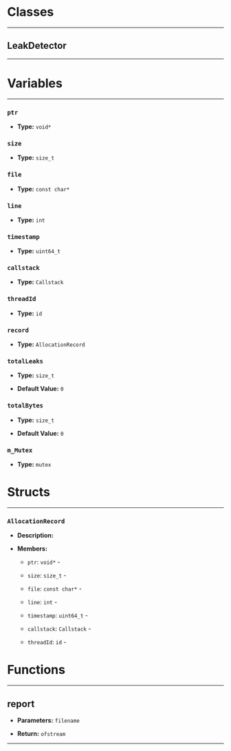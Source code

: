 # Classes
---

## LeakDetector
---




# Variables
---

### `ptr`

- **Type:** `void*`



### `size`

- **Type:** `size_t`



### `file`

- **Type:** `const char*`



### `line`

- **Type:** `int`



### `timestamp`

- **Type:** `uint64_t`



### `callstack`

- **Type:** `Callstack`



### `threadId`

- **Type:** `id`



### `record`

- **Type:** `AllocationRecord`



### `totalLeaks`

- **Type:** `size_t`

- **Default Value:** `0`



### `totalBytes`

- **Type:** `size_t`

- **Default Value:** `0`



### `m_Mutex`

- **Type:** `mutex`




# Structs
---

### `AllocationRecord`

- **Description:** 

- **Members:**

  - `ptr`: `void*` - 

  - `size`: `size_t` - 

  - `file`: `const char*` - 

  - `line`: `int` - 

  - `timestamp`: `uint64_t` - 

  - `callstack`: `Callstack` - 

  - `threadId`: `id` - 




# Functions
---

## report



- **Parameters:** `filename`

- **Return:** `ofstream`

---
